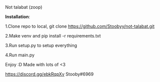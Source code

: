 Not talabat (zoop)

**Installation**:

1.Clone repo to local, git clone https://github.com/Stoobyy/not-talabat.git

2.Make venv and pip install -r requirements.txt

3.Run setup.py to setup everything

4.Run main.py 

Enjoy :D
Made with lots of <3

https://discord.gg/ebkRqpXv
Stooby#6969
